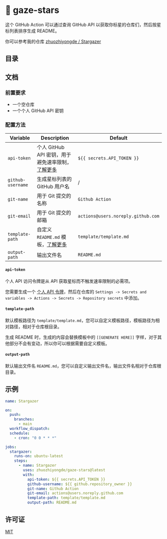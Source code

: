 # 🌟 gaze-stars

这个 GitHub Action 可以通过查询 GitHub API 以获取你标星的仓库们，然后按星标列表排序生成 README。

你可以参考我的仓库 [zhuozhiyongde / Stargazer](https://github.com/zhuozhiyongde/Stargazer)

## 目录

## 文档

### 前置要求

-   一个空仓库
-   一个个人 GitHub API 密钥

### 配置方法

| Variable          | Description                                                    | Default                            |
| ----------------- | -------------------------------------------------------------- | ---------------------------------- |
| `api-token`       | 个人 GitHub API 密钥，用于避免速率限制，[了解更多](#api-token) | `${{ secrets.API_TOKEN }}`         |
| `github-username` | 生成星标列表的 GitHub 用户名                                   | /                                  |
| `git-name`        | 用于 Git 提交的名称                                            | `Github Action`                    |
| `git-email`       | 用于 Git 提交的邮箱                                            | `actions@users.noreply.github.com` |
| `template-path`   | 自定义 `README.md` 模板，[了解更多](#template-path)            | `template/template.md`             |
| `output-path`     | 输出文件名                                                     | `README.md`                        |

#### `api-token`

个人 API 访问令牌是从 API 获取星标而不触发速率限制的必需项。

您需要生成一个 [个人 API 令牌](https://github.com/settings/tokens/new)，然后在仓库的 `Settings -> Secrets and variables -> Actions -> Secrets -> Repository secrets` 中添加。

#### `template-path`

默认模板路径为 `template/template.md`，您可以自定义模板路径，模板路径为相对路径，相对于仓库根目录。

生成 README 时，生成的内容会替换模板中的 `[[GENERATE HERE]]` 字样，对于其他部分不会有变动，所以你可以根据需要自定义模板。

#### `output-path`

默认输出文件名 `README.md`，您可以自定义输出文件名，输出文件名相对于仓库根目录。

## 示例

```yml
name: Stargazer

on:
  push:
    branches:
      - main
  workflow_dispatch:
  schedule:
    - cron: "0 0 * * *"

jobs:
  stargazer:
    runs-on: ubuntu-latest
    steps:
      - name: Stargazer
        uses: zhuozhiyongde/gaze-stars@latest
        with:
          api-token: ${{ secrets.API_TOKEN }}
          github-username: ${{ github.repository_owner }}
          git-name: Github Action
          git-email: actions@users.noreply.github.com
          template-path: template/template.md
          output-path: README.md
```

## 许可证

[MIT](LICENSE)
